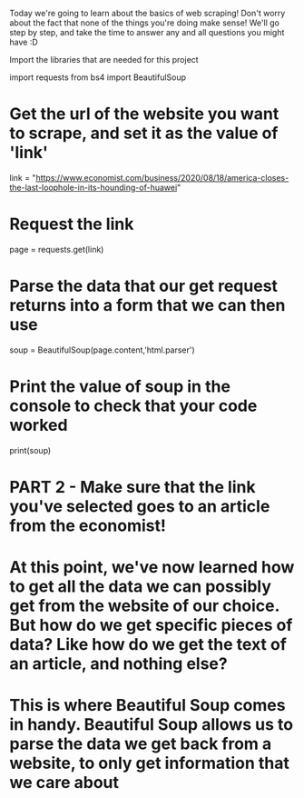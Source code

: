 Today we're going to learn about the basics of web scraping! Don't worry about the fact that none of the things you're doing make sense! We'll go step by step, and take the time to answer any and all questions you might have :D

Import the libraries that are needed for this project

import requests
from bs4 import BeautifulSoup

# Get the url of the website you want to scrape, and set it as the value of 'link'
link = "https://www.economist.com/business/2020/08/18/america-closes-the-last-loophole-in-its-hounding-of-huawei"

# Request the link
page = requests.get(link)

# Parse the data that our get request returns into a form that we can then use
soup = BeautifulSoup(page.content,'html.parser')

# Print the value of soup in the console to check that your code worked
print(soup)

# PART 2 - Make sure that the link you've selected goes to an article from the economist!
# At this point, we've now learned how to get all the data we can possibly get from the website of our choice. But how do we get specific pieces of data? Like how do we get the text of an article, and nothing else?
# This is where Beautiful Soup comes in handy. Beautiful Soup allows us to parse the data we get back from a website, to only get information that we care about
